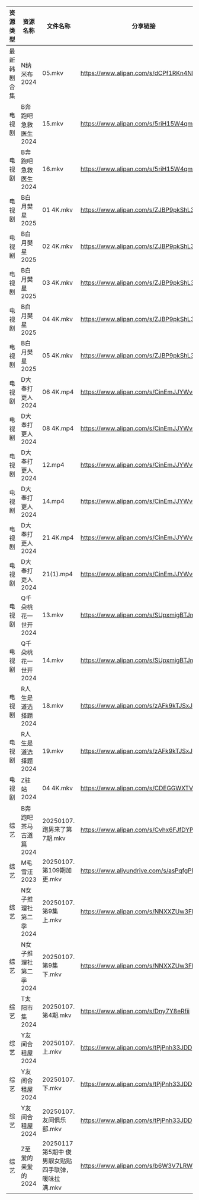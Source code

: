 | 资源类型   | 资源名称          | 文件名称                             | 分享链接                                      | 更新时间                |
| ------ | ------------- | -------------------------------- | ----------------------------------------- | ------------------- |
| 最新韩剧合集 | N纳米布2024      | 05.mkv                           | https://www.alipan.com/s/dCPf1RKn4NH      | 2025-01-07 00:06:02 |
| 电视剧    | B奔跑吧急救医生2024  | 15.mkv                           | https://www.alipan.com/s/5riH15W4qmn      | 2025-01-07 00:05:03 |
| 电视剧    | B奔跑吧急救医生2024  | 16.mkv                           | https://www.alipan.com/s/5riH15W4qmn      | 2025-01-07 00:05:03 |
| 电视剧    | B白月樊星2025     | 01 4K.mkv                        | https://www.alipan.com/s/ZJBP9pkShL3      | 2025-01-07 14:05:11 |
| 电视剧    | B白月樊星2025     | 02 4K.mkv                        | https://www.alipan.com/s/ZJBP9pkShL3      | 2025-01-07 14:05:11 |
| 电视剧    | B白月樊星2025     | 03 4K.mkv                        | https://www.alipan.com/s/ZJBP9pkShL3      | 2025-01-07 14:05:10 |
| 电视剧    | B白月樊星2025     | 04 4K.mkv                        | https://www.alipan.com/s/ZJBP9pkShL3      | 2025-01-07 14:05:10 |
| 电视剧    | B白月樊星2025     | 05 4K.mkv                        | https://www.alipan.com/s/ZJBP9pkShL3      | 2025-01-07 14:05:10 |
| 电视剧    | D大奉打更人2024    | 06 4K.mp4                        | https://www.alipan.com/s/CinEmJJYWvq      | 2025-01-07 00:05:14 |
| 电视剧    | D大奉打更人2024    | 08 4K.mp4                        | https://www.alipan.com/s/CinEmJJYWvq      | 2025-01-07 00:05:13 |
| 电视剧    | D大奉打更人2024    | 12.mp4                           | https://www.alipan.com/s/CinEmJJYWvq      | 2025-01-07 00:05:13 |
| 电视剧    | D大奉打更人2024    | 14.mp4                           | https://www.alipan.com/s/CinEmJJYWvq      | 2025-01-07 00:05:13 |
| 电视剧    | D大奉打更人2024    | 21 4K.mp4                        | https://www.alipan.com/s/CinEmJJYWvq      | 2025-01-07 13:05:12 |
| 电视剧    | D大奉打更人2024    | 21(1).mp4                        | https://www.alipan.com/s/CinEmJJYWvq      | 2025-01-07 00:05:13 |
| 电视剧    | Q千朵桃花一世开2024  | 13.mkv                           | https://www.alipan.com/s/SUpxmigBTJm      | 2025-01-07 13:08:34 |
| 电视剧    | Q千朵桃花一世开2024  | 14.mkv                           | https://www.alipan.com/s/SUpxmigBTJm      | 2025-01-07 13:08:34 |
| 电视剧    | R人生是道选择题2024  | 18.mkv                           | https://www.alipan.com/s/zAFk9kTJSxJ      | 2025-01-07 13:08:37 |
| 电视剧    | R人生是道选择题2024  | 19.mkv                           | https://www.alipan.com/s/zAFk9kTJSxJ      | 2025-01-07 13:08:37 |
| 电视剧    | Z驻站2024       | 04 4K.mkv                        | https://www.alipan.com/s/CDEGGWXTVZe      | 2025-01-07 00:06:32 |
| 综艺     | B奔跑吧茶马古道篇2024 | 20250107.跑男来了第7期.mkv             | https://www.alipan.com/s/Cvhx6FJfDYP      | 2025-01-07 13:09:15 |
| 综艺     | M毛雪汪2023      | 20250107.第109期加更.mkv             | https://www.aliyundrive.com/s/asPqfgPRqAg | 2025-01-07 13:09:53 |
| 综艺     | N女子推理社第二季2024 | 20250107.第9集上.mkv                | https://www.alipan.com/s/NNXXZUw3FNE      | 2025-01-07 13:10:12 |
| 综艺     | N女子推理社第二季2024 | 20250107.第9集下.mkv                | https://www.alipan.com/s/NNXXZUw3FNE      | 2025-01-07 13:10:12 |
| 综艺     | T太阳市集2024     | 20250107.第4期.mkv                 | https://www.alipan.com/s/Dny7Y8eRfii      | 2025-01-07 13:10:33 |
| 综艺     | Y友间合租屋2024    | 20250107.上.mkv                   | https://www.alipan.com/s/tPjPnh33JDD      | 2025-01-07 13:11:04 |
| 综艺     | Y友间合租屋2024    | 20250107.下.mkv                   | https://www.alipan.com/s/tPjPnh33JDD      | 2025-01-07 13:11:04 |
| 综艺     | Y友间合租屋2024    | 20250107.友间俱乐部.mkv               | https://www.alipan.com/s/tPjPnh33JDD      | 2025-01-07 13:11:04 |
| 综艺     | Z至爱的亲爱的2024   | 20250117第5期中 俊男靓女贴贴四手联弹，暖味拉满.mkv | https://www.alipan.com/s/b6W3V7LRWRj      | 2025-01-07 19:08:34 |
